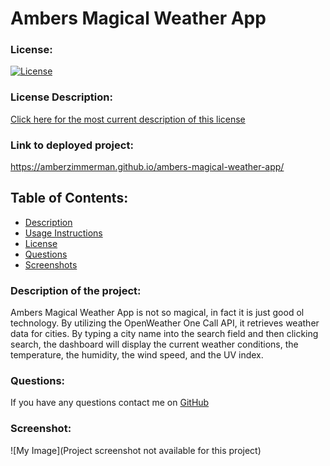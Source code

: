 # Ambers Magical Weather App

### License:

[![License](https://img.shields.io/badge/License-MIT-green.svg)](https://opensource.org/licenses/MIT)

### License Description:

[Click here for the most current description of this license](https://opensource.org/licenses/MIT)

### Link to deployed project:

https://amberzimmerman.github.io/ambers-magical-weather-app/

## Table of Contents:

- [Description](#description)
- [Usage Instructions](#usage-instructions)
- [License](#license)
- [Questions](#questions)
- [Screenshots](#screenshot)

### Description of the project:

Ambers Magical Weather App is not so magical, in fact it is just good ol technology. By utilizing the OpenWeather One Call API, it retrieves weather data for cities. By typing a city name into the search field and then clicking search, the dashboard will display the current weather conditions, the temperature, the humidity, the wind speed, and the UV index.

### Questions:

If you have any questions contact me on [GitHub](https://github.com/AmberZimmerman)

### Screenshot:

![My Image](Project screenshot not available for this project)
